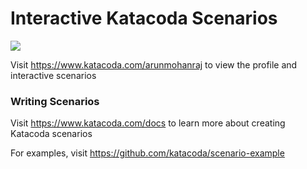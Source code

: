 # Interactive Katacoda Scenarios

[![](http://shields.katacoda.com/katacoda/arunmohanraj/count.svg)](https://www.katacoda.com/arunmohanraj "Get your profile on Katacoda.com")

Visit https://www.katacoda.com/arunmohanraj to view the profile and interactive scenarios

### Writing Scenarios
Visit https://www.katacoda.com/docs to learn more about creating Katacoda scenarios

For examples, visit https://github.com/katacoda/scenario-example
